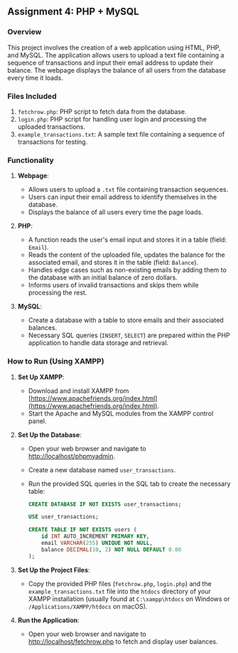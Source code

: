 ## Assignment 4: PHP + MySQL

### Overview

This project involves the creation of a web application using HTML, PHP, and MySQL. The application allows users to upload a text file containing a sequence of transactions and input their email address to update their balance. The webpage displays the balance of all users from the database every time it loads.

### Files Included

1. `fetchrow.php`: PHP script to fetch data from the database.
2. `login.php`: PHP script for handling user login and processing the uploaded transactions.
3. `example_transactions.txt`: A sample text file containing a sequence of transactions for testing.

### Functionality

1. **Webpage**:
    - Allows users to upload a `.txt` file containing transaction sequences.
    - Users can input their email address to identify themselves in the database.
    - Displays the balance of all users every time the page loads.

2. **PHP**:
    - A function reads the user's email input and stores it in a table (field: `Email`).
    - Reads the content of the uploaded file, updates the balance for the associated email, and stores it in the table (field: `Balance`).
    - Handles edge cases such as non-existing emails by adding them to the database with an initial balance of zero dollars.
    - Informs users of invalid transactions and skips them while processing the rest.

3. **MySQL**:
    - Create a database with a table to store emails and their associated balances.
    - Necessary SQL queries (`INSERT`, `SELECT`) are prepared within the PHP application to handle data storage and retrieval.

### How to Run (Using XAMPP)

1. **Set Up XAMPP**:
    - Download and install XAMPP from [https://www.apachefriends.org/index.html](https://www.apachefriends.org/index.html).
    - Start the Apache and MySQL modules from the XAMPP control panel.

2. **Set Up the Database**:
    - Open your web browser and navigate to [http://localhost/phpmyadmin](http://localhost/phpmyadmin).
    - Create a new database named `user_transactions`.
    - Run the provided SQL queries in the SQL tab to create the necessary table:

      ```sql
      CREATE DATABASE IF NOT EXISTS user_transactions;

      USE user_transactions;

      CREATE TABLE IF NOT EXISTS users (
          id INT AUTO_INCREMENT PRIMARY KEY,
          email VARCHAR(255) UNIQUE NOT NULL,
          balance DECIMAL(10, 2) NOT NULL DEFAULT 0.00
      );
      ```
3. **Set Up the Project Files**:
    - Copy the provided PHP files (`fetchrow.php`, `login.php`) and the `example_transactions.txt` file into the `htdocs` directory of your XAMPP installation (usually found at `C:\xampp\htdocs` on Windows or `/Applications/XAMPP/htdocs` on macOS).

4. **Run the Application**:
    - Open your web browser and navigate to [http://localhost/fetchrow.php](http://localhost/fetchrow.php) to fetch and display user balances.

